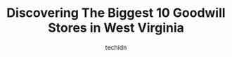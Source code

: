 ---
layout: ampstory
image: https://i0.wp.com/paketmu.com/wp-content/uploads/2023/06/goodwill-0-in-west-virginia-1686371426.jpeg?resize=640,853
author: techidn
featured: false
description: Explore the diverse Goodwill Store scene in West Virginia, home to an incredible selection of 10 establishments catering to every taste. Whether youre in search of iconic favorites or undis
title: Discovering The Biggest 10 Goodwill Stores in West Virginia
cover:
   title: Discovering The Biggest 10 Goodwill Stores in West Virginia
   subtitle: RICKPATE
   background: https://paketmu.com/wp-content/uploads/2023/06/goodwill-0-in-west-virginia-1686371426.jpeg

pages: 
 - layout: thirds
   top: <h1>#1 Goodwill Retail & Donation Center and Goodwill Career Center</h1>
   bottom: "<p>Omgoodness what a great store. Any time you can getAwesome clothes, shoes, etc at amazing prices. I sayAbsolutely. Love and the staff are equally awesomeGo find your awe</p>"
   background: https://paketmu.com/wp-content/uploads/2023/06/goodwill-1-in-west-virginia-1686371427.jpeg
   backgroundblur: true
 - layout: thirds
   top: <h1>#2 Goodwill</h1>
   bottom: "<p>Bring back putting expensive items in the case!!! I was planning to buy a somewhat expensive item the other day but was Informed at the time that they could not take cred</p>"
   background: https://paketmu.com/wp-content/uploads/2023/06/goodwill-2-in-west-virginia-1686371427.jpeg
   cta:
      link: https://paketmu.com/discovering-the-biggest-10-goodwill-stores-in-west-virginia/
      text: Discovering The Biggest 10 Goodwill Stores in West Virginia
 - layout: thirds
   top: <h1>#3 Goodwill</h1>
   bottom: "<p>Use Ohio  Ave into MONGOLIA S.T  dock located  in MONGOLIA  st.     Very tight space to back in</p>"
   background: https://paketmu.com/wp-content/uploads/2023/06/goodwill-3-in-west-virginia-1686371428.jpeg
   cta:
      link: https://paketmu.com/discovering-the-biggest-10-goodwill-stores-in-west-virginia/
      text: Discovering The Biggest 10 Goodwill Stores in West Virginia
 - layout: thirds
   top: <h1>#4 Goodwill</h1>
   bottom: "<p>Ames Plaza, 1210 W Main St, Bridgeport, WV 26330, United States</p>"
   background: https://images.unsplash.com/photo-1591393223703-56fe1347ac62?ixlib=rb-4.0.3&ixid=MnwxMjA3fDB8MHxwaG90by1wYWdlfHx8fGVufDB8fHx8&auto=format&fit=crop&w=640&h=853&q=80
   cta:
      link: https://paketmu.com/discovering-the-biggest-10-goodwill-stores-in-west-virginia/
      text: Discovering The Biggest 10 Goodwill Stores in West Virginia
 - layout: thirds
   top: <h1>#5 Goodwill</h1>
   bottom: "<p>727 Fairmont Rd, Morgantown, WV 26501, United States</p>"
   background: https://images.unsplash.com/photo-1509114397022-ed747cca3f65?ixlib=rb-4.0.3&ixid=MnwxMjA3fDB8MHxwaG90by1wYWdlfHx8fGVufDB8fHx8&auto=format&fit=crop&w=640&h=853&q=80
   cta:
      link: https://paketmu.com/discovering-the-biggest-10-goodwill-stores-in-west-virginia/
      text: Discovering The Biggest 10 Goodwill Stores in West Virginia
 - layout: thirds
   top: <h1>#6 Goodwill</h1>
   bottom: "<p>112 Appalachian Dr, Beckley, WV 25801, United States</p>"
   background: https://images.unsplash.com/photo-1547366785-564103df7e13?ixlib=rb-4.0.3&ixid=MnwxMjA3fDB8MHxwaG90by1wYWdlfHx8fGVufDB8fHx8&auto=format&fit=crop&w=640&h=853&q=80
   cta:
      link: https://paketmu.com/discovering-the-biggest-10-goodwill-stores-in-west-virginia/
      text: Discovering The Biggest 10 Goodwill Stores in West Virginia
 - layout: thirds
   top: <h1>#7 Goodwill</h1>
   bottom: "<p>6007 US-60, Barboursville, WV 25504, United States</p>"
   background: https://images.unsplash.com/photo-1541356665065-22676f35dd40?ixlib=rb-4.0.3&ixid=MnwxMjA3fDB8MHxwaG90by1wYWdlfHx8fGVufDB8fHx8&auto=format&fit=crop&w=640&h=853&q=80
   cta:
      link: https://paketmu.com/discovering-the-biggest-10-goodwill-stores-in-west-virginia/
      text: Discovering The Biggest 10 Goodwill Stores in West Virginia
 - layout: thirds
   middle: Continue reading...
   background: https://images.unsplash.com/photo-1567095761054-7a02e69e5c43?ixlib=rb-4.0.3&ixid=MnwxMjA3fDB8MHxwaG90by1wYWdlfHx8fGVufDB8fHx8&auto=format&fit=crop&w=640&h=853&q=80
   cta:
      link: https://paketmu.com/discovering-the-biggest-10-goodwill-stores-in-west-virginia/
      text: Discovering The Biggest 10 Goodwill Stores in West Virginia
      
---